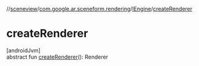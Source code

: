 //[sceneview](../../../index.md)/[com.google.ar.sceneform.rendering](../index.md)/[IEngine](index.md)/[createRenderer](create-renderer.md)

# createRenderer

[androidJvm]\
abstract fun [createRenderer](create-renderer.md)(): Renderer
